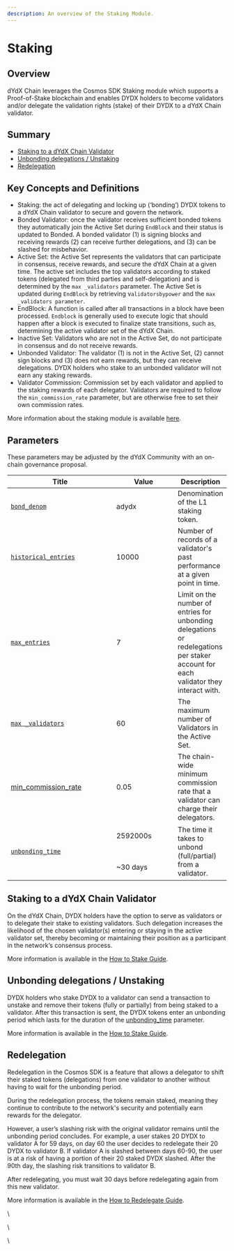 ```yaml
---
description: An overview of the Staking Module.
---
```


# Staking&#x20;

## Overview

dYdX Chain leverages the Cosmos SDK Staking module which supports a Proof-of-Stake blockchain and enables DYDX holders to become validators and/or delegate the validation rights (stake) of their DYDX to a dYdX Chain validator.

## Summary

* [Staking to a dYdX Chain Validator](./#staking-to-a-dydx-chain-validator)
* [Unbonding delegations / Unstaking](./#unbonding-delegations-unstaking)
* [Redelegation](./#redelegation)

## Key Concepts and Definitions

* Staking: the act of delegating and locking up (‘bonding’) DYDX tokens to a dYdX Chain validator to secure and govern the network.
* Bonded Validator: once the validator receives sufficient bonded tokens they automatically join the Active Set during `EndBlock` and their status is updated to Bonded. A bonded validator (1) is signing blocks and receiving rewards (2) can receive further delegations, and (3) can be slashed for misbehavior.
* Active Set: the Active Set represents the validators that can participate in consensus, receive rewards, and secure the dYdX Chain at a given time. The active set includes the top validators according to staked tokens (delegated from third parties and self-delegation) and is determined by the `max _validators` parameter. The Active Set is updated during `EndBlock` by retrieving v`alidatorsbypower` and the `max _validators parameter`.
* EndBlock: A function is called after all transactions in a block have been processed. `Endblock` is generally used to execute logic that should happen after a block is executed to finalize state transitions, such as, determining the active validator set of the dYdX Chain.&#x20;
* Inactive Set: Validators who are not in the Active Set, do not participate in consensus and do not receive rewards.&#x20;
* Unbonded Validator: The validator (1) is not in the Active Set, (2) cannot sign blocks and (3) does not earn rewards, but they can receive delegations. DYDX holders who stake to an unbonded validator will not earn any staking rewards.&#x20;
* Validator Commission: Commission set by each validator and applied to the staking rewards of each delegator. Validators are required to follow the `min_commission_rate` parameter, but are otherwise free to set their own commission rates.

More information about the staking module is available [here](https://docs.cosmos.network/v0.46/modules/staking/).

## Parameters

These parameters may be adjusted by the dYdX Community with an on-chain governance proposal.

<table><thead><tr><th width="261.3333333333333">Title </th><th width="149">Value </th><th>Description</th></tr></thead><tbody><tr><td><a href="https://github.com/dydxopsdao/networks/pull/39/commits/8915a65da04932dfdedea255feadd6b380c94865#diff-74b06241cbb20c39839cc9341cc4cb5ed24a9f290cc61435d29094f9af70afe3R3781"><code>bond_denom</code></a></td><td>adydx</td><td>Denomination of the L1 staking token.</td></tr><tr><td><a href="https://github.com/dydxopsdao/networks/pull/39/commits/8915a65da04932dfdedea255feadd6b380c94865#diff-74b06241cbb20c39839cc9341cc4cb5ed24a9f290cc61435d29094f9af70afe3R3780"><code>historical_entries</code></a></td><td>10000</td><td>Number of records of a validator's past performance at a given point in time.</td></tr><tr><td><a href="https://github.com/dydxopsdao/networks/pull/39/commits/8915a65da04932dfdedea255feadd6b380c94865#diff-74b06241cbb20c39839cc9341cc4cb5ed24a9f290cc61435d29094f9af70afe3R3779"><code>max_entries</code></a></td><td>7</td><td>Limit on the number of entries for unbonding delegations or redelegations per staker account for each validator they interact with.</td></tr><tr><td><a href="https://github.com/dydxopsdao/networks/pull/39/commits/8915a65da04932dfdedea255feadd6b380c94865#diff-74b06241cbb20c39839cc9341cc4cb5ed24a9f290cc61435d29094f9af70afe3R3778"><code>max _validators</code></a></td><td>60</td><td>The maximum number of Validators in the Active Set.</td></tr><tr><td><a href="https://github.com/dydxopsdao/networks/pull/39/commits/8915a65da04932dfdedea255feadd6b380c94865#diff-74b06241cbb20c39839cc9341cc4cb5ed24a9f290cc61435d29094f9af70afe3R3782">min_commission_rate</a></td><td>0.05</td><td>The chain-wide minimum commission rate that a validator can charge their delegators.</td></tr><tr><td><a href="https://github.com/dydxopsdao/networks/pull/39/commits/8915a65da04932dfdedea255feadd6b380c94865#diff-74b06241cbb20c39839cc9341cc4cb5ed24a9f290cc61435d29094f9af70afe3R3777"><code>unbonding_time</code></a></td><td><p>2592000s</p><p><br></p><p>~30 days</p></td><td>The time it takes to unbond (full/partial) from a validator.</td></tr></tbody></table>

## Staking to a dYdX Chain Validator

On the dYdX Chain, DYDX holders have the option to serve as validators or to delegate their stake to existing validators. Such delegation increases the likelihood of the chosen validator(s) entering or staying in the active validator set, thereby becoming or maintaining their position as a participant in the network’s consensus process.&#x20;

More information is available in the [How to Stake Guide](how-to-stake-guide.md).

## Unbonding delegations / Unstaking

DYDX holders who stake DYDX to a validator can send a transaction to unstake and remove their tokens (fully or partially) from being staked to a validator. After this transaction is sent, the DYDX tokens enter an unbonding period which lasts for the duration of the [unbonding\_time](https://github.com/dydxopsdao/networks/pull/39/commits/8915a65da04932dfdedea255feadd6b380c94865#diff-74b06241cbb20c39839cc9341cc4cb5ed24a9f290cc61435d29094f9af70afe3R3777) parameter.&#x20;

More information is available in the [How to Stake Guide](how-to-stake-guide.md).

## Redelegation

Redelegation in the Cosmos SDK is a feature that allows a delegator to shift their staked tokens (delegations) from one validator to another without having to wait for the unbonding period.&#x20;

During the redelegation process, the tokens remain staked, meaning they continue to contribute to the network's security and potentially earn rewards for the delegator.

However, a user’s slashing risk with the original validator remains until the unbonding period concludes. For example, a user stakes 20 DYDX to validator A for 59 days, on day 60 the user decides to redelegate their 20 DYDX to validator B. If validator A is slashed between days 60-90, the user is at a risk of having a portion of their 20 staked DYDX slashed. After the 90th day, the slashing risk transitions to validator B.

After redelegating, you must wait 30 days before redelegating again from this new validator.

More information is available in the [How to Redelegate Guide](how-to-redelegate-guide.md).

\


\


\




